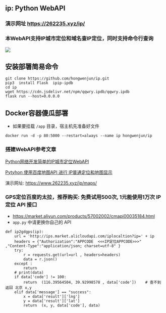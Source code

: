 ## ip:  Python WebAPI

### 演示网址  https://262235.xyz/ip/

### 本WebAPI支持IP城市定位和域名查IP定位，同时支持命令行查询

![](https://262235.xyz/usr/uploads/2021/08/650223153.webp)

## 安装部署简易命令
```
git clone https://github.com/hongwenjun/ip.git
pip3  install Flask  ipip-ipdb
cd ip
wget https://cdn.jsdelivr.net/npm/qqwry.ipdb/qqwry.ipdb
flask run --host=0.0.0.0
```

## Docker容器傻瓜部署
- 如果要挂载 `/app` 目录，宿主机先准备好文件
```
docker run -d -p 80:5000 --restart=always --name ip hongwenjun/ip
```

### 搭建WebAPI参考文章
[Python网络开发简单的IP城市定位WebAPI](https://262235.xyz/index.php/archives/342/)


[Pytyhon 使用百度地图API 进行 IP普通定位和地图显示](https://www.262235.xyz/index.php/archives/375/)

演示网址: https://www.262235.xyz/ip/maps/

### GPS定位百度的太拉，推荐购买: 免费试用500次, 1元能使用1万次 IP定位 API 接口   
- https://market.aliyun.com/products/57002002/cmapi00035184.html
- `app.py` 中请更换你自己的 API
```
def ip2gdgps(ip):
    url = 'http://ips.market.alicloudapi.com/iplocaltion?ip=' + ip
    headers = {"Authorization":"APPCODE  <<<IP定位APPCODE>>>" ,"Content-Type":"application/json; charset=utf-8" }
    try:
        r = requests.get(url=url , headers=headers)
        data = r.json()
    except :
        return
    # print(data)
    if data['code'] != 100:
        return  (116.39564504, 39.92998578 , data['code'])    # 查不到返回 北京 x,y
    elif data['message'] == "success":
        x = data['result']['lng']
        y = data['result']['lat']
        return  (x, y, data['code'], data)
```
